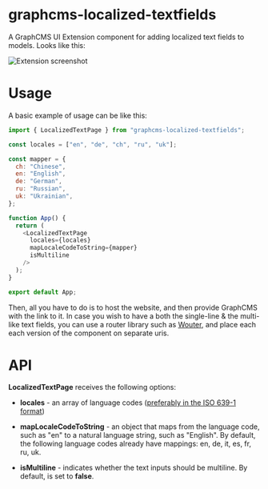 # graphcms-localized-textfields

A GraphCMS UI Extension component for adding localized text fields to models.
Looks like this:

![Extension screenshot](https://i.ibb.co/SVYVnFk/Screenshot-2021-12-12-at-19-23-29.png)

# Usage

A basic example of usage can be like this:

```js
import { LocalizedTextPage } from "graphcms-localized-textfields";

const locales = ["en", "de", "ch", "ru", "uk"];

const mapper = {
  ch: "Chinese",
  en: "English",
  de: "German",
  ru: "Russian",
  uk: "Ukrainian",
};

function App() {
  return (
    <LocalizedTextPage
      locales={locales}
      mapLocaleCodeToString={mapper}
      isMultiline
    />
  );
}

export default App;
```

Then, all you have to do is to host the website, and then provide GraphCMS with the link to it.
In case you wish to have a both the single-line & the multi-like text fields, you can use a router library such as [Wouter](https://github.com/molefrog/wouter), and place each each version of the component on separate uris.

# API

**LocalizedTextPage** receives the following options:

- **locales** - an array of language codes ([preferably in the ISO 639-1 format](https://en.wikipedia.org/wiki/List_of_ISO_639-1_codes))

- **mapLocaleCodeToString** - an object that maps from the language code, such as "en" to a natural language string, such as "English".
  By default, the following language codes already have mappings: en, de, it, es, fr, ru, uk.

- **isMultiline** - indicates whether the text inputs should be multiline. By default, is set to **false**.
